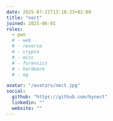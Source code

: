 ```yaml
---
date: 2025-07-21T13:10:23+02:00
title: "nect"
joined: 2025-06-01
roles:
  - pwn
  # - web
  # - reverse
  # - crypto
  # - misc
  # - forensics
  # - hardware
  # - og

avatar: "/avatars/nect.jpg"
social:
  github: "https://github.com/bynect"
  linkedin: ""
  website: ""
---
```

